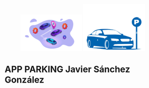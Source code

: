 <div align="center">
  <img src="src/main/resources/png/LogoParking.png" alt="Logo Parking" width="200"/>
  <img src="src/main/resources/png/LogoCar.png" alt="Logo Car" width="200"/>
</div>

# APP PARKING Javier Sánchez González
